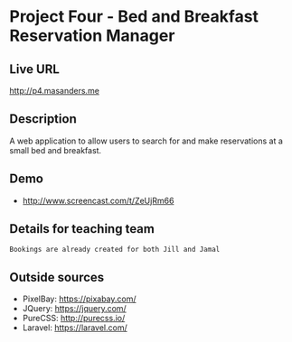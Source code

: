 # Project Four - Bed and Breakfast Reservation Manager

## Live URL
<http://p4.masanders.me>

## Description
A web application to allow users to search for and make reservations at a small bed and breakfast.

## Demo
 * <http://www.screencast.com/t/ZeUjRm66>

## Details for teaching team
	Bookings are already created for both Jill and Jamal

## Outside sources
* PixelBay: <https://pixabay.com/>
* JQuery:   <https://jquery.com/>
* PureCSS:  <http://purecss.io/>
* Laravel:  <https://laravel.com/>
